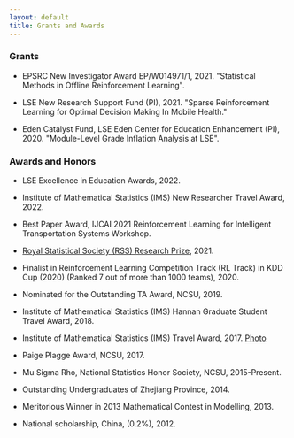 ```yaml
---
layout: default
title: Grants and Awards
---
```


### Grants

* EPSRC New Investigator Award EP/W014971/1, 2021. "Statistical Methods in Offline Reinforcement Learning". 

* LSE New Research Support Fund (PI), 2021. "Sparse Reinforcement Learning for Optimal Decision Making In Mobile Health."

* Eden Catalyst Fund, LSE Eden Center for Education Enhancement (PI), 2020. "Module-Level Grade Inflation Analysis at LSE".

### Awards and Honors

* LSE Excellence in Education Awards, 2022.

* Institute of Mathematical Statistics (IMS) New Researcher Travel Award, 2022.

* Best Paper Award, IJCAI 2021 Reinforcement Learning for Intelligent Transportation Systems Workshop. 

* [Royal Statistical Society (RSS) Research Prize](https://rss.org.uk/news-publication/news-publications/2021/general-news/announcing-our-honours-recipients-for-2021/), 2021.

* Finalist in Reinforcement Learning Competition Track (RL Track) in KDD Cup (2020) (Ranked 7 out of more than 1000 teams), 2020.

* Nominated for the Outstanding TA Award, NCSU, 2019.

* Institute of Mathematical Statistics (IMS) Hannan Graduate Student Travel Award, 2018.

* Institute of Mathematical Statistics (IMS) Travel Award, 2017. [Photo](https://imstat.org/2017/11/16/ims-travel-awards-apply-now/)

* Paige Plagge Award, NCSU, 2017.

* Mu Sigma Rho, National Statistics Honor Society, NCSU, 2015-Present.

* Outstanding Undergraduates of Zhejiang Province, 2014.

* Meritorious Winner in 2013 Mathematical Contest in Modelling, 2013.

* National scholarship, China, (0.2%), 2012.
